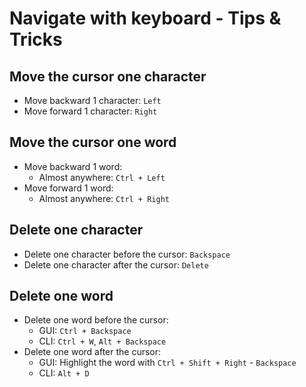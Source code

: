 # Navigate with keyboard - Tips & Tricks

## Move the cursor one character

- Move backward 1 character: `Left`
- Move forward 1 character: `Right`

## Move the cursor one word

- Move backward 1 word:
  - Almost anywhere: `Ctrl + Left`
- Move forward 1 word:
  - Almost anywhere: `Ctrl + Right`

## Delete one character

- Delete one character before the cursor: `Backspace`
- Delete one character after the cursor: `Delete`

## Delete one word

- Delete one word before the cursor:
  - GUI: `Ctrl + Backspace`
  - CLI: `Ctrl + W`, `Alt + Backspace`
- Delete one word after the cursor:
  - GUI: Highlight the word with `Ctrl + Shift + Right` - `Backspace`
  - CLI: `Alt + D`
